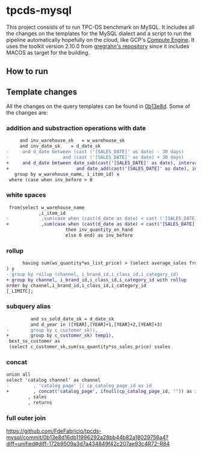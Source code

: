 # tpcds-mysql
This project consists of
 to run TPC-DS benchmark on MySQL. It includes all the changes on the templates for the MySQL dialect and a script to run the pipeline automatically hopefully on the cloud, like GCP's [Compute Engine](https://cloud.google.com/compute/). It uses the toolkit version 2.10.0 from [gregrahn's repository](https://github.com/gregrahn/tpcds-kit) since it includes MACOS as target for the building.

## How to run
## Template changes
All the changes on the query templates can be found in [0b13e8d](0b13e8d16db11996292a28bb44b82a18029756a4). Some of the changes are:
### addition and substraction operations with date
```diff
     and inv_warehouse_sk   = w_warehouse_sk
     and inv_date_sk    = d_date_sk
-     and d_date between (cast ('[SALES_DATE]' as date) - 30 days)
-                    and (cast ('[SALES_DATE]' as date) + 30 days)
+     and d_date between date_sub(cast('[SALES_DATE]' as date), interval 30 day)
+                         and date_add(cast('[SALES_DATE]' as date), interval 30 day)
   group by w_warehouse_name, i_item_id) x
 where (case when inv_before > 0 
```

### white spaces
```diff
 from(select w_warehouse_name
            ,i_item_id
-            ,sum(case when (cast(d_date as date) < cast ('[SALES_DATE]' as date))	            
+            ,sum(case when (cast(d_date as date) < cast('[SALES_DATE]' as date))
	                  then inv_quantity_on_hand 
                      else 0 end) as inv_before                      
```

### rollup
```diff
      having sum(ws_quantity*ws_list_price) > (select average_sales from avg_sales)
) y
- group by rollup (channel, i_brand_id,i_class_id,i_category_id)
+ group by channel, i_brand_id,i_class_id,i_category_id with rollup
order by channel,i_brand_id,i_class_id,i_category_id
[_LIMITC];
```

### subquery alias
```diff
         and ss_sold_date_sk = d_date_sk
         and d_year in ([YEAR],[YEAR]+1,[YEAR]+2,[YEAR]+3) 
-        group by c_customer_sk)),
+        group by c_customer_sk) temp1),
 best_ss_customer as
 (select c_customer_sk,sum(ss_quantity*ss_sales_price) ssales
 ```

 ### concat
```diff
union all
select 'catalog channel' as channel
-         , 'catalog_page' || cp_catalog_page_id as id
+         , concat('catalog_page', ifnull(cp_catalog_page_id, '')) as id
        , sales
        , returns
 ```

 ### full outer join
 https://github.com/FdeFabricio/tpcds-mysql/commit/0b13e8d16db11996292a28bb44b82a18029756a4?diff=unified#diff-172b9509a3d7a434849f42c207ae93c4R72-R84
